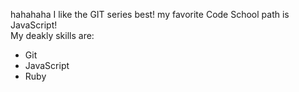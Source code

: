 hahahaha
I like the GIT series best!
my favorite Code School path is JavaScript!  
My deakly skills are: 
* Git
* JavaScript
* Ruby
